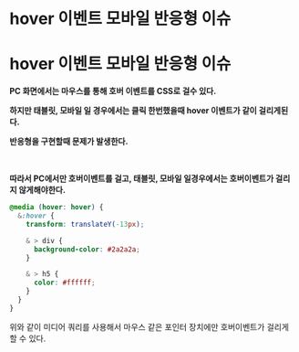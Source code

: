 # **hover 이벤트 모바일 반응형 이슈**

# **hover 이벤트 모바일 반응형 이슈**

**PC 화면에서는 마우스를 통해 호버 이벤트를 CSS로 걸수 있다.**

**하지만 태블릿, 모바일 일 경우에서는 클릭 한번했을때 hover 이벤트가 같이 걸리게된다.**

**반응형을 구현할때 문제가 발생한다.**

<br>

**따라서 PC에서만 호버이벤트를 걸고, 태블릿, 모바일 일경우에서는 호버이벤트가 걸리지 않게해야한다.**

```css
@media (hover: hover) {
  &:hover {
    transform: translateY(-13px);

    & > div {
      background-color: #2a2a2a;
    }

    & > h5 {
      color: #ffffff;
    }
  }
}
```

위와 같이 미디어 쿼리를 사용해서 마우스 같은 포인터 장치에만 호버이벤트가 걸리게 할 수 있다.

<br>
